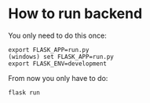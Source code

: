 # How to run backend

You only need to do this once:

    export FLASK_APP=run.py
    (windows) set FLASK_APP=run.py
    export FLASK_ENV=development


From now you only have to do:

    flask run